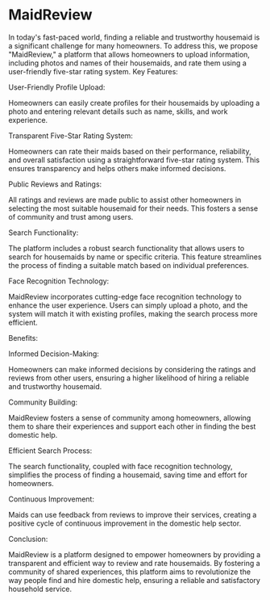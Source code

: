 # MaidReview
In today's fast-paced world, finding a reliable and trustworthy housemaid is a significant challenge for many homeowners. To address this, we propose "MaidReview," a platform that allows homeowners to upload information, including photos and names of their housemaids, and rate them using a user-friendly five-star rating system. 
Key Features: 

User-Friendly Profile Upload: 

Homeowners can easily create profiles for their housemaids by uploading a photo and entering relevant details such as name, skills, and work experience. 

Transparent Five-Star Rating System: 

Homeowners can rate their maids based on their performance, reliability, and overall satisfaction using a straightforward five-star rating system. This ensures transparency and helps others make informed decisions. 

Public Reviews and Ratings: 

All ratings and reviews are made public to assist other homeowners in selecting the most suitable housemaid for their needs. This fosters a sense of community and trust among users. 

Search Functionality: 

The platform includes a robust search functionality that allows users to search for housemaids by name or specific criteria. This feature streamlines the process of finding a suitable match based on individual preferences. 

Face Recognition Technology: 

MaidReview incorporates cutting-edge face recognition technology to enhance the user experience. Users can simply upload a photo, and the system will match it with existing profiles, making the search process more efficient. 

Benefits: 

Informed Decision-Making: 

Homeowners can make informed decisions by considering the ratings and reviews from other users, ensuring a higher likelihood of hiring a reliable and trustworthy housemaid. 

Community Building: 

MaidReview fosters a sense of community among homeowners, allowing them to share their experiences and support each other in finding the best domestic help. 

Efficient Search Process: 

The search functionality, coupled with face recognition technology, simplifies the process of finding a housemaid, saving time and effort for homeowners. 

Continuous Improvement: 

Maids can use feedback from reviews to improve their services, creating a positive cycle of continuous improvement in the domestic help sector. 

Conclusion: 

MaidReview is a platform designed to empower homeowners by providing a transparent and efficient way to review and rate housemaids. By fostering a community of shared experiences, this platform aims to revolutionize the way people find and hire domestic help, ensuring a reliable and satisfactory household service. 

 
